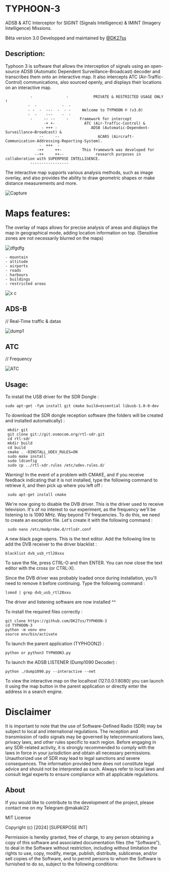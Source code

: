 # TYPHOON-3
ADSB &amp; ATC Interceptor for SIGINT (Signals Intelligence) &amp; IMINT (Imagery Intelligence) Missions.

Bêta version 3.0
Developped and maintained by [@DK27ss](https://github.com/DK27ss)

## Description:

Typhoon 3 is software that allows the interception of signals using an open-source ADSB (Automatic Dependent Surveillance-Broadcast) decoder and transcribes them onto an interactive map. 
It also intercepts ATC (Air-Traffic-Control) communications, also sourced openly, and displays their locations on an interactive map.

               -               -           PRIVATE & RESTRICTED USAGE ONLY !
              -  -           -  -  
              - -  -  ---  -  - -     Welcome to TYPHOON ©️ (v3.0)
              -  -    ---    -  -   
               -     -- --     -     Framework for intercept
                     -+ +-             ATC (Air-Traffic-Control) &
                    - +++ -               ADSB (Automatic-Dependent-Surveillance–Broadcast) &
                   --     --                 ACARS (Aircraft-Communication-Addressing-Reporting-System).
                   -  +++  -      
                  -++     ++-         This framework was developed for
                 --++     ++--              research purposes in collaboration with SUPERPOSE INTELLIGENCE.
               -----------------      

The interactive map supports various analysis methods, such as image overlay, and also provides the ability to draw geometric shapes or make distance measurements and more.

![Capture](https://github.com/user-attachments/assets/8226ac98-80bc-47bc-bd90-7aae0ddcee15)

# Maps features:

The overlay of maps allows for precise analysis of areas and displays the map in geographical mode, adding location information on top. (Sensitive zones are not necessarily blurred on the maps)

![dfgdfg](https://github.com/DK27ss/TYPHOON-2-/assets/134336163/077ad03b-b309-458f-8c3a-1cfef567875e)

    - mountain                                            
    - altitude                                    
    - airports                                         
    - roads              
    - harbours                                                    
    - buildings                                                    
    - restricted areas   

![x c](https://github.com/DK27ss/TYPHOON-2-/assets/134336163/c955881a-cb02-4794-b8d2-50b064bbc1f2)

## ADS-B

// Real-Time traffic & datas

![dump1](https://github.com/DK27ss/TYPHOON-2-/assets/134336163/66d87fa6-b96e-4fa2-a281-b1efa7893864)

## ATC

// Frequency

![ATC](https://github.com/user-attachments/assets/43ac1426-f86f-4ca9-acaa-f3378d35e078)

## Usage:

To install the USB driver for the SDR Dongle :

    sudo apt-get -fym install git cmake build=essential libusb-1.0-0-dev

To download the SDR dongle reception software (the folders will be created and installed automatically) :

     mkdir git
     git clone git://git.osmocom.org/rtl-sdr.git
     cd rtl-sdr
     mkdir build
     cd build
     cmake . -DINSTALL_UDEV_RULES=ON
     sudo make install
     sudo ldconfig
     sudo cp ../rtl-sdr.rules /etc/udev.rules.d/

Warning! In the event of a problem with CMAKE, and if you receive feedback indicating that it is not installed, type the following command to retrieve it, and then pick up where you left off :

     sudo apt-get install cmake

We're now going to disable the DVB driver. This is the driver used to receive television.
It's of no interest to our experiment, as the frequency we'll be listening to is 1090 MHz. Way beyond TV frequencies.
To do this, we need to create an exception file. Let's create it with the following command :

     sudo nano /etc/modprobe.d/rtlsdr.conf

A new black page opens. This is the text editor.
Add the following line to add the DVB receiver to the driver blacklist :

    blacklist dvb_usb_rtl28xxu

To save the file, press CTRL-O and then ENTER.
You can now close the text editor with the cross (or CTRL-X).

Since the DVB driver was probably loaded once during installation, you'll need to remove it before continuing.
Type the following command :

    lsmod | grep dvb_usb_rtl28xxu

The driver and listening software are now installed ^^

To install the required files correctly :

    git clone https://github.com/DK27ss/TYPHOON-3
    cd TYPHOON-3
    python -m venv env
    source env/bin/activate

To launch the parent application (TYPHOON2) :

    python or python3 TYPHOON3.py

To launch the ADSB LISTENER (Dump1090 Decoder) :

    python ./dump1090.py --interactive --net

To view the interactive map on the localhost (127.0.0.1:8080) you can launch it using the map button in the parent application or directly enter the address in a search engine.

# Disclaimer

It is important to note that the use of Software-Defined Radio (SDR) may be subject to local and international regulations. The reception and transmission of radio signals may be governed by telecommunications laws, privacy laws, and other rules specific to each region. Before engaging in any SDR-related activity, it is strongly recommended to comply with the laws in force in your jurisdiction and obtain all necessary permissions. Unauthorized use of SDR may lead to legal sanctions and severe consequences. The information provided here does not constitute legal advice and should not be interpreted as such. Always refer to local laws and consult legal experts to ensure compliance with all applicable regulations.

## About

If you would like to contribute to the development of the project, please contact me on my Telegram @makaki22 

MIT License

Copyright (c) [2024] [SUPERPOSE INT]

Permission is hereby granted, free of charge, to any person obtaining a copy
of this software and associated documentation files (the "Software"), to deal
in the Software without restriction, including without limitation the rights
to use, copy, modify, merge, publish, distribute, sublicense, and/or sell
copies of the Software, and to permit persons to whom the Software is
furnished to do so, subject to the following conditions:
